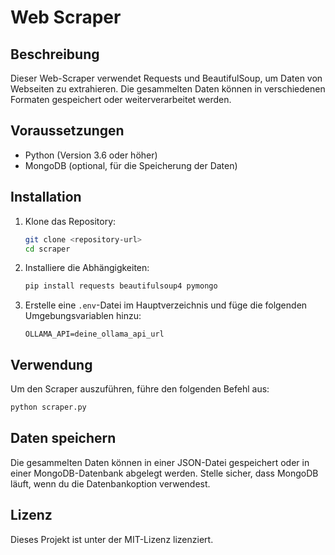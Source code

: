 # Web Scraper

## Beschreibung
Dieser Web-Scraper verwendet Requests und BeautifulSoup, um Daten von Webseiten zu extrahieren. Die gesammelten Daten können in verschiedenen Formaten gespeichert oder weiterverarbeitet werden.

## Voraussetzungen
- Python (Version 3.6 oder höher)
- MongoDB (optional, für die Speicherung der Daten)

## Installation
1. Klone das Repository:
   ```bash
   git clone <repository-url>
   cd scraper
   ```

2. Installiere die Abhängigkeiten:
   ```bash
   pip install requests beautifulsoup4 pymongo
   ```

3. Erstelle eine `.env`-Datei im Hauptverzeichnis und füge die folgenden Umgebungsvariablen hinzu:
   ```plaintext
   OLLAMA_API=deine_ollama_api_url
   ```

## Verwendung
Um den Scraper auszuführen, führe den folgenden Befehl aus:
```bash
python scraper.py
```

## Daten speichern
Die gesammelten Daten können in einer JSON-Datei gespeichert oder in einer MongoDB-Datenbank abgelegt werden. Stelle sicher, dass MongoDB läuft, wenn du die Datenbankoption verwendest.

## Lizenz
Dieses Projekt ist unter der MIT-Lizenz lizenziert.
